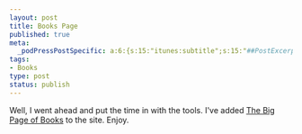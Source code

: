 ```yaml
--- 
layout: post
title: Books Page
published: true
meta: 
  _podPressPostSpecific: a:6:{s:15:"itunes:subtitle";s:15:"##PostExcerpt##";s:14:"itunes:summary";s:15:"##PostExcerpt##";s:15:"itunes:keywords";s:17:"##WordPressCats##";s:13:"itunes:author";s:10:"##Global##";s:15:"itunes:explicit";s:2:"No";s:12:"itunes:block";s:2:"No";}
tags: 
- Books
type: post
status: publish
---
```

Well, I went ahead and put the time in with the tools. I've added <a href="/books.php">The Big Page of Books</a> to the site. Enjoy.
